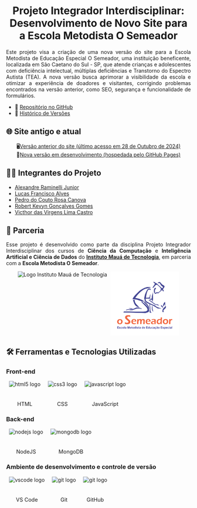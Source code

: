 <h1 align="center">Projeto Integrador Interdisciplinar: Desenvolvimento de Novo Site para a Escola Metodista O Semeador</h1>
<p align="justify">Este projeto visa a criação de uma nova versão do site para a Escola Metodista de Educação Especial O Semeador, uma instituição beneficente, localizada em São Caetano do Sul - SP, que atende crianças e adolescentes com deficiência intelectual, múltiplas deficiências e Transtorno do Espectro Autista (TEA). A nova versão busca aprimorar a visibilidade da escola e otimizar a experiência de doadores e visitantes, corrigindo problemas encontrados na versão anterior, como SEO, segurança e funcionalidade de formulários.</p>

- 📒 <a href="https://github.com/escola-metodista-o-semeador/site-semeador" target="_blank">Repositório no GitHub</a>
- 📜 <a href="docs/CHANGELOG.md">Histórico de Versões</a>

## 🌐 Site antigo e atual

<p align="center">
    🖥️<a href="http://escolaosemeador.com.br" target="_blank">Versão anterior do site (último acesso em 28 de Outubro de 2024)</a> 
    <br>
    🚀<a href="https://escola-metodista-o-semeador.github.io/site-semeador/frontend/pages/" target="_blank">Nova versão em desenvolvimento (hospedada pelo GitHub Pages)</a>
</p>

## 👨‍💻 Integrantes do Projeto

- <a href="https://github.com/alexandreraminelli" target="_blank">Alexandre Raminelli Junior</a>
- <a href="https://github.com/lucasfalves07" target="_blank">Lucas Francisco Alves</a>
- <a href="https://github.com/pedrocanova" target="_blank">Pedro do Couto Rosa Canova</a>
- <a href="https://github.com/Robertkevyngg" target="_blank">Robert Kevyn Gonçalves Gomes</a>
- <a href="https://github.com/victhorcastro" target="_blank">Victhor das Virgens Lima Castro</a>

## 🤝 Parceria

<p align="justify">Esse projeto é desenvolvido como parte da disciplina Projeto Integrador Interdisciplinar dos cursos de <strong>Ciência da Computação</strong> e <strong>Inteligência Artificial e Ciência de Dados</strong> do <strong><a href="https://www.maua.br" target="_blank">Instituto Mauá de Tecnologia</a></strong>, em parceria com a <strong>Escola Metodista O Semeador</strong>.</p>

<!-- Imagens dos parceiros -->
<div align="center" style="display: flex; flex-direction: row; align-items: center; width: 100%; justify-content: center; gap: 10px; flex-wrap: wrap;">
    <img height="175px" src="https://www.maua.br/images/logo-IMT.png" alt="Logo Instituto Mauá de Tecnologia">
    <img height="175px" src="https://raw.githubusercontent.com/escola-metodista-o-semeador/site-semeador/706b08c765f0309bf73ce519a4f867b6d7b86523/frontend/assets/logo/logo-semeador-stacked.svg" alt="Logo da Escola Metodista de Educação Especial O Semeador">
</div>

## 🛠️ Ferramentas e Tecnologias Utilizadas

<style>
  .tecnologias-lista {
    display: flex; 
    flex-direction: row; 
    align-items: center; 
    gap: 20px;

    margin-left: 0.5rem;

    /* Blocos de tecnologias */
    & > div {
      display: flex; 
      flex-direction: column; 
      align-items: center; 
      gap: 6px;
      width: fit-content;

      /* Tamanhos das imagens */
      & > img { 
        height: 48px;
      }
      /* Texto */
      & > span {
        font-size: 0.9rem;
        text-align: center;
        text-wrap: nowrap;
      }
    }
  }
</style>

<!-- Front-end -->

### Front-end

<div class="tecnologias-lista">
  <!-- HTML -->
  <div>
    <img src="https://cdn.jsdelivr.net/gh/devicons/devicon/icons/html5/html5-original.svg" alt="html5 logo"  />
    <span>HTML</span>
  </div>
  <!-- CSS -->
  <div>
    <img src="https://cdn.jsdelivr.net/gh/devicons/devicon/icons/css3/css3-original.svg" alt="css3 logo" />
    <span>CSS</span>
  </div>
  <!-- JavaScript -->
  <div>
    <img src="https://cdn.jsdelivr.net/gh/devicons/devicon/icons/javascript/javascript-original.svg" alt="javascript logo"  />
    <span>JavaScript</span>
  </div>
</div>

### Back-end

<div class="tecnologias-lista">
  <!-- NodeJS -->
  <div>
    <img src="https://cdn.jsdelivr.net/gh/devicons/devicon/icons/nodejs/nodejs-original.svg" alt="nodejs logo" />
    <span>NodeJS</span>
  </div>
  <!-- MongoDB -->
  <div>
    <img src="https://cdn.jsdelivr.net/gh/devicons/devicon/icons/mongodb/mongodb-original.svg" alt="mongodb logo"  />
    <span>MongoDB</span>
  </div>
</div>

### Ambiente de desenvolvimento e controle de versão

<div class="tecnologias-lista">
  <!-- VSCode -->
  <div>
    <img src="https://cdn.jsdelivr.net/gh/devicons/devicon/icons/vscode/vscode-original.svg" alt="vscode logo" />
    <span>VS Code</span>
  </div>
  <!-- Git -->
  <div>
    <img src="https://cdn.jsdelivr.net/gh/devicons/devicon/icons/git/git-original.svg" alt="git logo"  />
    <span>Git</span>
  </div>
  <!-- GitHub -->
  <div>
    <img src="https://skillicons.dev/icons?i=github" alt="git logo"  />
    <span>GitHub</span>
  </div>
</div>
